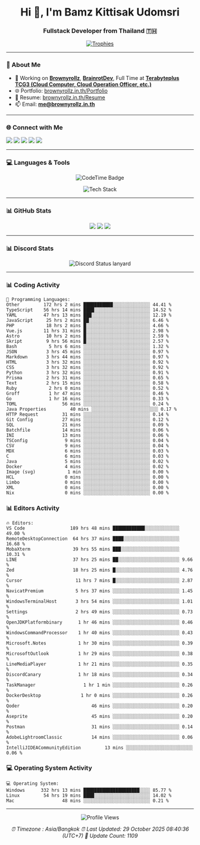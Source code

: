<h1 align="center">Hi 👋, I'm Bamz Kittisak Udomsri</h1>
<h3 align="center">Fullstack Developer from Thailand 🇹🇭</h3>

<p align="center">
  <a href="https://github.com/ryo-ma/github-profile-trophy">
    <img src="https://github-profile-trophy.vercel.app/?username=brownyroll" alt="Trophies" />
  </a>
</p>

---

### 🔧 About Me

- 🔭 Working on [**Brownyrollz**](https://github.com/Brownyrollz), [**BrainrotDev**](https://github.com/brainrotdev), Full Time at [**Terabyteplus TCG3 (Cloud Computer, Cloud Operation Officer, etc.)**](https://tcloud.in.th)
- 🌐 Portfolio: [brownyrollz.in.th/Portfolio](https://Brownyrollz.in.th/Portfolio)
- 📄 Resume: [brownyrollz.in.th/Resume](https://Brownyrollz.in.th/Resume)
- 📫 Email: **me@brownyrollz.in.th**
---

### 🌐 Connect with Me

<p align="left">
  <a href="https://codepen.io/brownyroll" target="_blank"><img src="https://img.shields.io/badge/CodePen-000?style=for-the-badge&logo=codepen&logoColor=white" /></a>
  <a href="https://fb.com/brownyroll.bbamz" target="_blank"><img src="https://img.shields.io/badge/Facebook-1877F2?style=for-the-badge&logo=facebook&logoColor=white" /></a>
  <a href="https://instagram.com/brownyroll.darkalich" target="_blank"><img src="https://img.shields.io/badge/Instagram-E4405F?style=for-the-badge&logo=instagram&logoColor=white" /></a>
  <a href="https://www.youtube.com/c/brownyrollz" target="_blank"><img src="https://img.shields.io/badge/YouTube-FF0000?style=for-the-badge&logo=youtube&logoColor=white" /></a>
  <a href="https://discord.gg/yyJRFxTXGU" target="_blank"><img src="https://img.shields.io/badge/Discord-5865F2?style=for-the-badge&logo=discord&logoColor=white" /></a>
</p>

---

### 💻 Languages & Tools

<p align="center">
  <img href="https://codetime.dev" alt="CodeTime Badge" src="https://shields.jannchie.com/endpoint?style=flat&color=222&url=https%3A%2F%2Fapi.codetime.dev%2Fv3%2Fusers%2Fshield%3Fuid%3D34055">
  <br/>
  <!--START_SECTION:tech-->
<p align="center">
  <img src="https://skillicons.dev/icons?i=html,css,js,ts,react,nextjs,nodejs,vue,php,laravel,dotnet,django,tailwind,bootstrap,express,arduino,mysql,sqlite,mongodb,nginx,docker,git,linux,figma,postman,astro,bash,bun,cloudflare,discord,discordjs" alt="Tech Stack" />
</p>
<!--END_SECTION:tech-->
</p>

---

### 📊 GitHub Stats

<p align="center">
  <img src="https://github-readme-stats.vercel.app/api?username=brownyroll&show_icons=true" />
  <img src="https://github-readme-stats.vercel.app/api/top-langs/?username=brownyroll&layout=compact" />
  <img src="https://github-readme-streak-stats.herokuapp.com/?user=brownyroll" />
</p>

---

### 📊 Discord Stats

<p align="center">
     <img alt='Discord Status lanyard' src='https://lanyard.cnrad.dev/api/280676963885121536' />
</p>

---

<p align="center">


### 📊 Coding Activity

<!--START_SECTION:waka-->
```text
💬 Programming Languages:
Other         172 hrs 2 mins ███████████░░░░░░░░░░░░░░ 44.41 %
TypeScript    56 hrs 14 mins ████░░░░░░░░░░░░░░░░░░░░░ 14.52 %
YAML          47 hrs 13 mins ███░░░░░░░░░░░░░░░░░░░░░░ 12.19 %
JavaScript     25 hrs 2 mins ██░░░░░░░░░░░░░░░░░░░░░░░ 6.46 %
PHP            18 hrs 2 mins █░░░░░░░░░░░░░░░░░░░░░░░░ 4.66 %
Vue.js        11 hrs 31 mins █░░░░░░░░░░░░░░░░░░░░░░░░ 2.98 %
Astro          10 hrs 2 mins █░░░░░░░░░░░░░░░░░░░░░░░░ 2.59 %
Skript         9 hrs 56 mins █░░░░░░░░░░░░░░░░░░░░░░░░ 2.57 %
Bash            5 hrs 6 mins ░░░░░░░░░░░░░░░░░░░░░░░░░ 1.32 %
JSON           3 hrs 45 mins ░░░░░░░░░░░░░░░░░░░░░░░░░ 0.97 %
Markdown       3 hrs 44 mins ░░░░░░░░░░░░░░░░░░░░░░░░░ 0.97 %
HTML           3 hrs 32 mins ░░░░░░░░░░░░░░░░░░░░░░░░░ 0.92 %
CSS            3 hrs 32 mins ░░░░░░░░░░░░░░░░░░░░░░░░░ 0.92 %
Python         3 hrs 32 mins ░░░░░░░░░░░░░░░░░░░░░░░░░ 0.91 %
Prisma         2 hrs 31 mins ░░░░░░░░░░░░░░░░░░░░░░░░░ 0.65 %
Text           2 hrs 15 mins ░░░░░░░░░░░░░░░░░░░░░░░░░ 0.58 %
Ruby            2 hrs 0 mins ░░░░░░░░░░░░░░░░░░░░░░░░░ 0.52 %
Groff           1 hr 47 mins ░░░░░░░░░░░░░░░░░░░░░░░░░ 0.46 %
Go              1 hr 16 mins ░░░░░░░░░░░░░░░░░░░░░░░░░ 0.33 %
TOML                 56 mins ░░░░░░░░░░░░░░░░░░░░░░░░░ 0.24 %
Java Properties         40 mins ░░░░░░░░░░░░░░░░░░░░░░░░░ 0.17 %
HTTP Request         31 mins ░░░░░░░░░░░░░░░░░░░░░░░░░ 0.14 %
Git Config           27 mins ░░░░░░░░░░░░░░░░░░░░░░░░░ 0.12 %
SQL                  21 mins ░░░░░░░░░░░░░░░░░░░░░░░░░ 0.09 %
Batchfile            14 mins ░░░░░░░░░░░░░░░░░░░░░░░░░ 0.06 %
INI                  13 mins ░░░░░░░░░░░░░░░░░░░░░░░░░ 0.06 %
TSConfig              9 mins ░░░░░░░░░░░░░░░░░░░░░░░░░ 0.04 %
CSV                   9 mins ░░░░░░░░░░░░░░░░░░░░░░░░░ 0.04 %
MDX                   6 mins ░░░░░░░░░░░░░░░░░░░░░░░░░ 0.03 %
C                     6 mins ░░░░░░░░░░░░░░░░░░░░░░░░░ 0.03 %
Java                  5 mins ░░░░░░░░░░░░░░░░░░░░░░░░░ 0.02 %
Docker                4 mins ░░░░░░░░░░░░░░░░░░░░░░░░░ 0.02 %
Image (svg)            1 min ░░░░░░░░░░░░░░░░░░░░░░░░░ 0.00 %
HCL                   0 mins ░░░░░░░░░░░░░░░░░░░░░░░░░ 0.00 %
Limbo                 0 mins ░░░░░░░░░░░░░░░░░░░░░░░░░ 0.00 %
XML                   0 mins ░░░░░░░░░░░░░░░░░░░░░░░░░ 0.00 %
Nix                   0 mins ░░░░░░░░░░░░░░░░░░░░░░░░░ 0.00 %

```
<!--END_SECTION:waka-->

### 📊 Editors Activity

<!--START_SECTION:editors-->
```text
🔥 Editors:
VS Code                 189 hrs 48 mins ████████████░░░░░░░░░░░░░ 49.00 %
RemoteDesktopConnection  64 hrs 37 mins ████░░░░░░░░░░░░░░░░░░░░░ 16.68 %
MobaXterm                39 hrs 55 mins ███░░░░░░░░░░░░░░░░░░░░░░ 10.31 %
LINE                     37 hrs 25 mins ██░░░░░░░░░░░░░░░░░░░░░░░ 9.66 %
Zed                      18 hrs 25 mins █░░░░░░░░░░░░░░░░░░░░░░░░ 4.76 %
Cursor                    11 hrs 7 mins █░░░░░░░░░░░░░░░░░░░░░░░░ 2.87 %
NavicatPremium            5 hrs 37 mins ░░░░░░░░░░░░░░░░░░░░░░░░░ 1.45 %
WindowsTerminalHost       3 hrs 54 mins ░░░░░░░░░░░░░░░░░░░░░░░░░ 1.01 %
Settings                  2 hrs 49 mins ░░░░░░░░░░░░░░░░░░░░░░░░░ 0.73 %
OpenJDKPlatformbinary      1 hr 46 mins ░░░░░░░░░░░░░░░░░░░░░░░░░ 0.46 %
WindowsCommandProcessor    1 hr 40 mins ░░░░░░░░░░░░░░░░░░░░░░░░░ 0.43 %
Microsoft.Notes            1 hr 30 mins ░░░░░░░░░░░░░░░░░░░░░░░░░ 0.39 %
MicrosoftOutlook           1 hr 29 mins ░░░░░░░░░░░░░░░░░░░░░░░░░ 0.38 %
LineMediaPlayer            1 hr 21 mins ░░░░░░░░░░░░░░░░░░░░░░░░░ 0.35 %
DiscordCanary              1 hr 18 mins ░░░░░░░░░░░░░░░░░░░░░░░░░ 0.34 %
TaskManager                  1 hr 1 min ░░░░░░░░░░░░░░░░░░░░░░░░░ 0.26 %
DockerDesktop               1 hr 0 mins ░░░░░░░░░░░░░░░░░░░░░░░░░ 0.26 %
Qoder                           46 mins ░░░░░░░░░░░░░░░░░░░░░░░░░ 0.20 %
Aseprite                        45 mins ░░░░░░░░░░░░░░░░░░░░░░░░░ 0.20 %
Postman                         31 mins ░░░░░░░░░░░░░░░░░░░░░░░░░ 0.14 %
AdobeLightroomClassic           14 mins ░░░░░░░░░░░░░░░░░░░░░░░░░ 0.06 %
IntelliJIDEACommunityEdition         13 mins ░░░░░░░░░░░░░░░░░░░░░░░░░ 0.06 %

```
<!--END_SECTION:editors-->

### 💻 Operating System Activity

<!--START_SECTION:os-->
```text
💻 Operating System:
Windows      332 hrs 13 mins █████████████████████░░░░ 85.77 %
Linux         54 hrs 19 mins ████░░░░░░░░░░░░░░░░░░░░░ 14.02 %
Mac                  48 mins ░░░░░░░░░░░░░░░░░░░░░░░░░ 0.21 %
```
<!--END_SECTION:os-->
</p>

---

<p align="center">
  <img src="https://komarev.com/ghpvc/?username=brownyroll&label=Profile%20views&color=0e75b6&style=flat" alt="Profile Views" />
</p>

<!-- Metadata -->
<p align="center"> 
    <i>
        ⏰ Timezone : Asia/Bangkok
        ⏰ Last Updated: <!--LAST_UPDATED-->29 October 2025 08:40:36 (UTC+7)<!--END_LAST_UPDATED-->
        🔄️ Update Count: <!--UPDATE_COUNT-->1109<!--END_UPDATE_COUNT-->
    </i>
</p>
